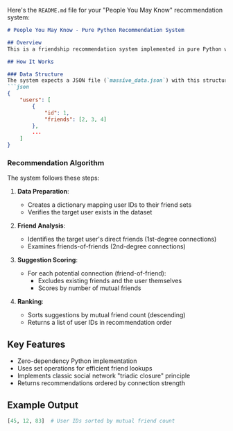 Here's the `README.md` file for your "People You May Know" recommendation system:

```markdown
# People You May Know - Pure Python Recommendation System

## Overview
This is a friendship recommendation system implemented in pure Python without external dependencies. It suggests potential connections based on mutual friends, similar to social media platforms' "People You May Know" features.

## How It Works

### Data Structure
The system expects a JSON file (`massive_data.json`) with this structure:
```json
{
    "users": [
        {
            "id": 1,
            "friends": [2, 3, 4]
        },
        ...
    ]
}
```

### Recommendation Algorithm
The system follows these steps:

1. **Data Preparation**:
   - Creates a dictionary mapping user IDs to their friend sets
   - Verifies the target user exists in the dataset

2. **Friend Analysis**:
   - Identifies the target user's direct friends (1st-degree connections)
   - Examines friends-of-friends (2nd-degree connections)

3. **Suggestion Scoring**:
   - For each potential connection (friend-of-friend):
     - Excludes existing friends and the user themselves
     - Scores by number of mutual friends

4. **Ranking**:
   - Sorts suggestions by mutual friend count (descending)
   - Returns a list of user IDs in recommendation order

## Key Features
- Zero-dependency Python implementation
- Uses set operations for efficient friend lookups
- Implements classic social network "triadic closure" principle
- Returns recommendations ordered by connection strength

## Example Output
```python
[45, 12, 83]  # User IDs sorted by mutual friend count
```
